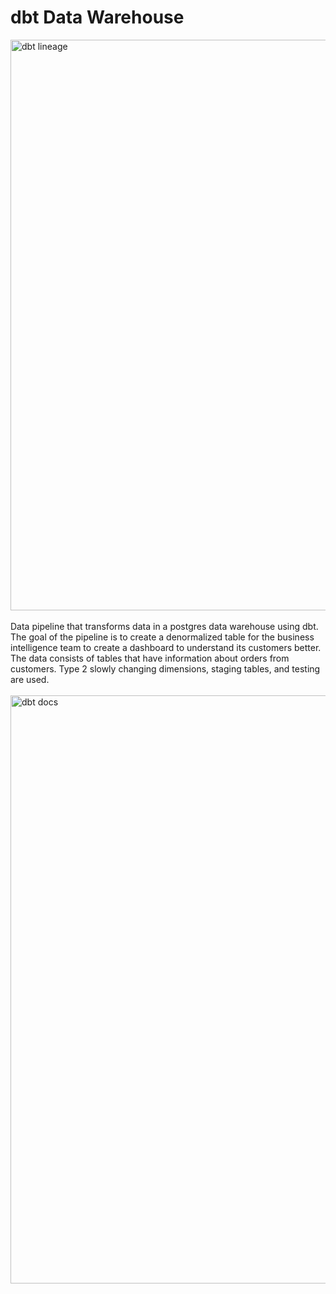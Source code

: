 # dbt Data Warehouse
<img width="913" alt="dbt lineage" src="https://github.com/joe-bryan/dbt-business-intelligence/assets/101160575/fa8cb22c-3de4-41de-8be4-458a3ff53fd7">
<br>
<br>
Data pipeline that transforms data in a postgres data warehouse using dbt. The goal of the pipeline is to create a denormalized table for the business intelligence team to create a dashboard to understand its customers better. The data consists of tables that have information about orders from customers. Type 2 slowly changing dimensions, staging tables, and testing are used.
<br>
<br>
<img width="941" alt="dbt docs" src="https://github.com/joe-bryan/dbt-business-intelligence/assets/101160575/221df1b4-5e44-4824-b675-97a25676a6db">
